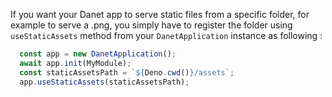 If you want your Danet app to serve static files from a specific folder, for example to serve a .png, you simply have to register the folder using `useStaticAssets` method from your `DanetApplication` instance as following : 

```ts
  const app = new DanetApplication();
  await app.init(MyModule);
  const staticAssetsPath = `${Deno.cwd()}/assets`;
  app.useStaticAssets(staticAssetsPath);
```
